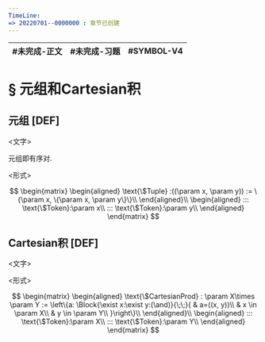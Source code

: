 ```yaml
---
TimeLine: 
=> 20220701--0000000 : 章节已创建
---
```

| #未完成-正文 | #未完成-习题 | #SYMBOL-V4 | 
| ------------ | ------------ | ---------- |

# § 元组和Cartesian积

## 元组 [DEF]

\<文字\>

元组即有序对. 

\<形式\>

$$
\begin{matrix}
\begin{aligned}
\text{\$Tuple} :((\param x, \param y)) := \{\param x, \{\param x, \param y\}\}\\
\end{aligned}\\
\begin{aligned}
    ::: \text{\$Token}:\param x\\
    ::: \text{\$Token}:\param y\\
\end{aligned}
\end{matrix}
$$

## Cartesian积 [DEF]

\<文字\>

\<形式\>

$$
\begin{matrix}
\begin{aligned}
\text{\$CartesianProd} : \param X\times \param Y := 
    \left\{a: \Block{\exist x:\exist y:(\and)}{\;\;}{
        & a=((x, y))\\
        & x \in \param X\\
        & y \in \param Y\\
    }\right\}\\
\end{aligned}\\
\begin{aligned}
    ::: \text{\$Token}:\param X\\
    ::: \text{\$Token}:\param Y\\
\end{aligned}
\end{matrix}
$$

